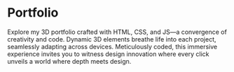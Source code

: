 # Portfolio
Explore my 3D portfolio crafted with HTML, CSS, and JS—a convergence of creativity and code. Dynamic 3D elements breathe life into each project, seamlessly adapting across devices. Meticulously coded, this immersive experience invites you to witness design innovation where every click unveils a world where depth meets design.
